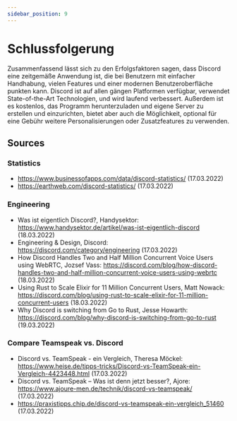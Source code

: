 ```yaml
---
sidebar_position: 9
---
```


# Schlussfolgerung

Zusammenfassend lässt sich zu den Erfolgsfaktoren sagen, dass Discord eine zeitgemäße Anwendung ist, die bei Benutzern mit einfacher Handhabung, vielen Features und einer modernen Benutzeroberfläche punkten kann. Discord ist auf allen gängen Platformen verfügbar, verwendet State-of-the-Art Technologien, und wird laufend verbessert. Außerdem ist es kostenlos, das Programm herunterzuladen und eigene Server zu erstellen und einzurichten, bietet aber auch die Möglichkeit, optional für eine Gebühr weitere Personalisierungen oder Zusatzfeatures zu verwenden.

## Sources

### Statistics
- https://www.businessofapps.com/data/discord-statistics/ (17.03.2022)
- https://earthweb.com/discord-statistics/ (17.03.2022)

### Engineering
- Was ist eigentlich Discord?, Handysektor: https://www.handysektor.de/artikel/was-ist-eigentlich-discord (18.03.2022)
- Engineering & Design, Discord: https://discord.com/category/engineering (17.03.2022)
- How Discord Handles Two and Half Million Concurrent Voice Users using WebRTC, Jozsef Vass: https://discord.com/blog/how-discord-handles-two-and-half-million-concurrent-voice-users-using-webrtc (18.03.2022)
- Using Rust to Scale Elixir for 11 Million Concurrent Users, Matt Nowack: https://discord.com/blog/using-rust-to-scale-elixir-for-11-million-concurrent-users (18.03.2022)
- Why Discord is switching from Go to Rust, Jesse Howarth: https://discord.com/blog/why-discord-is-switching-from-go-to-rust (19.03.2022)


### Compare Teamspeak vs. Discord
- Discord vs. TeamSpeak - ein Vergleich, Theresa Möckel: https://www.heise.de/tipps-tricks/Discord-vs-TeamSpeak-ein-Vergleich-4423448.html (17.03.2022)
- Discord vs. TeamSpeak – Was ist denn jetzt besser?, Ajore: https://www.ajoure-men.de/technik/discord-vs-teamspeak/ (17.03.2022)
- https://praxistipps.chip.de/discord-vs-teamspeak-ein-vergleich_51460 (17.03.2022)
